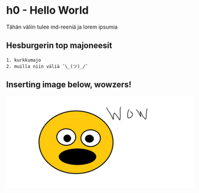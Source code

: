 # h0 - Hello World

Tähän väliin tulee md-reeniä ja lorem ipsumia

## Hesburgerin top majoneesit

    1. kurkkumajo
    2. muilla niin väliä ¯\_(ツ)_/¯

## Inserting image below, wowzers!

![DIY-smiley-face](images/wow.png)
